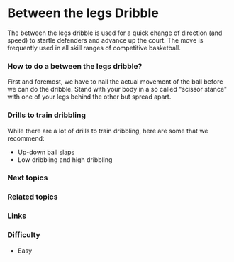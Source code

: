 
# Between the legs Dribble
The between the legs dribble is used for a quick change of direction (and speed) to startle defenders and advance up the court. The move is frequently used in all skill ranges of competitive basketball.
### How to do a between the legs dribble?
First and foremost, we have to nail the actual movement of the ball before we can do the dribble. Stand with your body in a so called "scissor stance" with one of your legs behind the other but spread apart.
### Drills to train dribbling 
While there are a lot of drills to train dribbling, here are some that we recommend:

- Up-down ball slaps
- Low dribbling and high dribbling

### Next topics

### Related topics

### Links

### Difficulty
- Easy

<!--stackedit_data:
eyJoaXN0b3J5IjpbLTE3ODYzMTgzODcsOTk0NzQwNTM0XX0=
-->